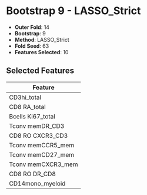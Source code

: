 # Bootstrap 9 - LASSO_Strict

- **Outer Fold**: 14
- **Bootstrap**: 9
- **Method**: LASSO_Strict
- **Fold Seed**: 63
- **Features Selected**: 10

## Selected Features

| Feature |
|---------|
| CD3hi_total |
| CD8 RA_total |
| Bcells Ki67_total |
| Tconv memDR_CD3 |
| CD8 RO CXCR3_CD3 |
| Tconv memCCR5_mem |
| Tconv memCD27_mem |
| Tconv memCXCR3_mem |
| CD8 RO DR_CD8 |
| CD14mono_myeloid |
